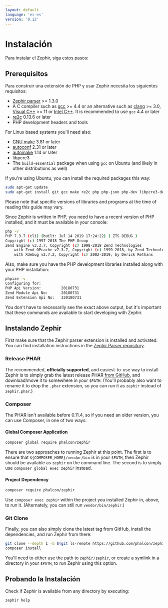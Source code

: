 ```yaml
---
layout: default
language: 'es-es'
version: '0.12'
---
```


# Instalación

Para instalar el Zephir, siga estos pasos:

<a name='prerequisites'></a>

## Prerequisitos

Para construir una extensión de PHP y usar Zephir necesita los siguientes requisitos:

* [Zephir parser](https://github.com/phalcon/php-zephir-parser) >= 1.3.0
* A C compiler such as [gcc](https://gcc.gnu.org/) >= 4.4 or an alternative such as [clang](https://clang.llvm.org/) >= 3.0, [Visual C++](https://support.microsoft.com/en-us/help/2977003/the-latest-supported-visual-c-downloads) >= 11 or [Intel C++](https://software.intel.com/en-us/c-compilers). It is recommended to use `gcc` 4.4 or later
* [re2c](http://re2c.org/) 0.13.6 or later
* PHP development headers and tools

For Linux based systems you'll need also:

* [GNU make](https://www.gnu.org/software/make/) 3.81 or later
* [autoconf](https://www.gnu.org/software/autoconf/autoconf.html) 2.31 or later
* [automake](https://www.gnu.org/software/automake/) 1.14 or later
* libpcre3
* The `build-essential` package when using `gcc` on Ubuntu (and likely in other distributions as well)

If you're using Ubuntu, you can install the required packages this way:

```bash
sudo apt-get update
sudo apt-get install git gcc make re2c php php-json php-dev libpcre3-dev build-essential
```

Please note that specific versions of libraries and programs at the time of reading this guide may vary.

Since Zephir is written in PHP, you need to have a recent version of PHP installed, and it must be available in your console:

```bash
php -v
PHP 7.3.7 (cli) (built: Jul 14 2019 17:24:22) ( ZTS DEBUG )
Copyright (c) 1997-2018 The PHP Group
Zend Engine v3.3.7, Copyright (c) 1998-2018 Zend Technologies
    with Zend OPcache v7.3.7, Copyright (c) 1999-2018, by Zend Technologies
    with Xdebug v2.7.2, Copyright (c) 2002-2019, by Derick Rethans
```

Also, make sure you have the PHP development libraries installed along with your PHP installation:

```bash
phpize -v
Configuring for:
PHP Api Version:         20180731
Zend Module Api No:      20180731
Zend Extension Api No:   320180731
```

You don't have to necessarily see the exact above output, but it's important that these commands are available to start developing with Zephir.

<a name='installing-zephir'></a>

## Instalando Zephir

First make sure that the Zephir parser extension is installed and activated. You can find installation instructions in the [Zephir Parser repository](https://github.com/phalcon/php-zephir-parser).

### Release PHAR

The recommended, **officially supported**, and easiest-to-use way to install Zephir is to simply grab the latest release PHAR [from GitHub](https://github.com/phalcon/zephir/releases/latest), and download/move it to somewhere in your `$PATH`. (You'll probably also want to rename it to drop the `.phar` extension, so you can run it as `zephir` instead of `zephir.phar`.)

### Composer

The PHAR isn't available before 0.11.4, so if you need an older version, you can use Composer, in one of two ways:

#### Global Composer Application

```bash
composer global require phalcon/zephir
```

There are two approaches to running Zephir at this point. The first is to ensure that `${COMPOSER_HOME}/vendor/bin` is in your `$PATH`, then Zephir should be available as `zephir` on the command line. The second is to simply use `composer global exec zephir` instead.

#### Project Dependency

```bash
composer require phalcon/zephir
```

Use `composer exec zephir` within the project you installed Zephir in, above, to run it. (Alternately, you can still run `vendor/bin/zephir`.)

### Git Clone

Finally, you can also simply clone the latest tag from GitHub, install the dependencies, and run Zephir from there:

```bash
git clone --depth 1 -b $(git ls-remote https://github.com/phalcon/zephir 0.12.* | sort -t/ -k3 -Vr | head -n1 | awk -F/ '{ print $NF }') https://github.com/phalcon/zephir
composer install
```

You'll need to either use the path to `zephir/zephir`, or create a symlink in a directory in your `$PATH`, to run Zephir using this option.

<a name='testing-the-installation'></a>

## Probando la Instalación

Check if Zephir is available from any directory by executing:

```bash
zephir help
```